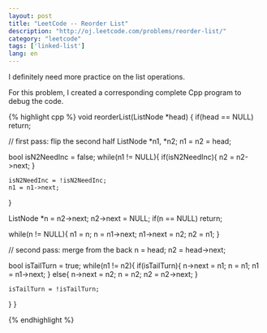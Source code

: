 ```yaml
---
layout: post
title: "LeetCode -- Reorder List"
description: "http://oj.leetcode.com/problems/reorder-list/"
category: "leetcode"
tags: ['linked-list']
lang: en
---
```


I definitely need more practice on the list operations.

For this problem, I created a corresponding complete Cpp program to debug the code.

{% highlight cpp %}
void reorderList(ListNode *head) {
  if(head == NULL) return;

  // first pass: flip the second half
  ListNode *n1, *n2;
  n1 = n2 = head;

  bool isN2NeedInc = false;
  while(n1 != NULL){
    if(isN2NeedInc){
      n2 = n2->next;
    }

    isN2NeedInc = !isN2NeedInc;
    n1 = n1->next;
  }

  ListNode *n = n2->next; n2->next = NULL;
  if(n == NULL) return;

  while(n != NULL){
    n1 = n; n = n1->next;
    n1->next = n2; n2 = n1;
  }

  // second pass: merge from the back
  n = head; n2 = head->next;

  bool isTailTurn = true;
  while(n1 != n2){
    if(isTailTurn){
      n->next = n1; n = n1;
      n1 = n1->next;
    } else{
      n->next = n2; n = n2;
      n2 = n2->next;
    }

    isTailTurn = !isTailTurn;
  }
}

{% endhighlight %}
